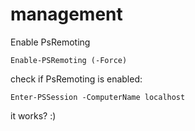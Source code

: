 # management

Enable PsRemoting

```
Enable-PSRemoting (-Force)
```

check if PsRemoting is enabled:

```
Enter-PSSession -ComputerName localhost
```

it works? :)



